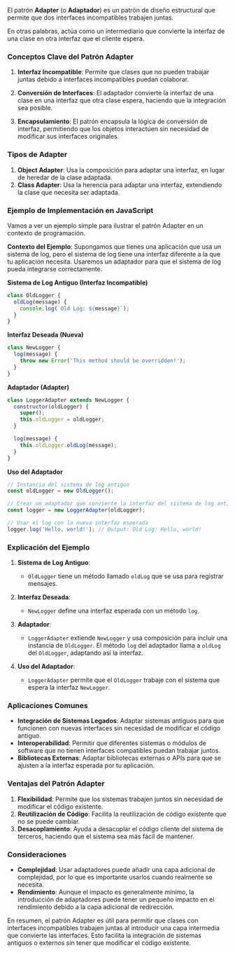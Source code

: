   El patrón **Adapter** (o **Adaptador**) es un patrón de diseño estructural que permite que dos interfaces incompatibles trabajen juntas. 
  
  En otras palabras, actúa como un intermediario que convierte la interfaz de una clase en otra interfaz que el cliente espera.

### Conceptos Clave del Patrón Adapter

1. **Interfaz Incompatible**: Permite que clases que no pueden trabajar juntas debido a interfaces incompatibles puedan colaborar.

2. **Conversión de Interfaces**: El adaptador convierte la interfaz de una clase en una interfaz que otra clase espera, haciendo que la integración sea posible.

3. **Encapsulamiento**: El patrón encapsula la lógica de conversión de interfaz, permitiendo que los objetos interactúen sin necesidad de modificar sus interfaces originales.

### Tipos de Adapter

1. **Object Adapter**: Usa la composición para adaptar una interfaz, en lugar de heredar de la clase adaptada.
2. **Class Adapter**: Usa la herencia para adaptar una interfaz, extendiendo la clase que necesita ser adaptada.

### Ejemplo de Implementación en JavaScript

Vamos a ver un ejemplo simple para ilustrar el patrón Adapter en un contexto de programación.

**Contexto del Ejemplo**:
Supongamos que tienes una aplicación que usa un sistema de log, pero el sistema de log tiene una interfaz diferente a la que tu aplicación necesita. Usaremos un adaptador para que el sistema de log pueda integrarse correctamente.

**Sistema de Log Antiguo (Interfaz Incompatible)**

```javascript
class OldLogger {
  oldLog(message) {
    console.log(`Old Log: ${message}`);
  }
}
```

**Interfaz Deseada (Nueva)**

```javascript
class NewLogger {
  log(message) {
    throw new Error('This method should be overridden!');
  }
}
```

**Adaptador (Adapter)**

```javascript
class LoggerAdapter extends NewLogger {
  constructor(oldLogger) {
    super();
    this.oldLogger = oldLogger;
  }

  log(message) {
    this.oldLogger.oldLog(message);
  }
}
```

**Uso del Adaptador**

```javascript
// Instancia del sistema de log antiguo
const oldLogger = new OldLogger();

// Crear un adaptador que convierte la interfaz del sistema de log antiguo a la nueva interfaz
const logger = new LoggerAdapter(oldLogger);

// Usar el log con la nueva interfaz esperada
logger.log('Hello, world!'); // Output: Old Log: Hello, world!
```

### Explicación del Ejemplo

1. **Sistema de Log Antiguo**:
   - `OldLogger` tiene un método llamado `oldLog` que se usa para registrar mensajes.

2. **Interfaz Deseada**:
   - `NewLogger` define una interfaz esperada con un método `log`.

3. **Adaptador**:
   - `LoggerAdapter` extiende `NewLogger` y usa composición para incluir una instancia de `OldLogger`. El método `log` del adaptador llama a `oldLog` del `OldLogger`, adaptando así la interfaz.

4. **Uso del Adaptador**:
   - `LoggerAdapter` permite que el `OldLogger` trabaje con el sistema que espera la interfaz `NewLogger`.

### Aplicaciones Comunes

- **Integración de Sistemas Legados**: Adaptar sistemas antiguos para que funcionen con nuevas interfaces sin necesidad de modificar el código antiguo.
- **Interoperabilidad**: Permitir que diferentes sistemas o módulos de software que no tienen interfaces compatibles puedan trabajar juntos.
- **Bibliotecas Externas**: Adaptar bibliotecas externas o APIs para que se ajusten a la interfaz esperada por tu aplicación.

### Ventajas del Patrón Adapter

1. **Flexibilidad**: Permite que los sistemas trabajen juntos sin necesidad de modificar el código existente.
2. **Reutilización de Código**: Facilita la reutilización de código existente que no se puede cambiar.
3. **Desacoplamiento**: Ayuda a desacoplar el código cliente del sistema de terceros, haciendo que el sistema sea más fácil de mantener.

### Consideraciones

- **Complejidad**: Usar adaptadores puede añadir una capa adicional de complejidad, por lo que es importante usarlos cuando realmente se necesita.
- **Rendimiento**: Aunque el impacto es generalmente mínimo, la introducción de adaptadores puede tener un pequeño impacto en el rendimiento debido a la capa adicional de redirección.

En resumen, el patrón Adapter es útil para permitir que clases con interfaces incompatibles trabajen juntas al introducir una capa intermedia que convierte las interfaces. Esto facilita la integración de sistemas antiguos o externos sin tener que modificar el código existente.